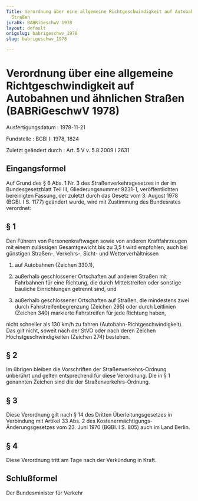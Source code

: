 ```yaml
---
Title: Verordnung über eine allgemeine Richtgeschwindigkeit auf Autobahnen und ähnlichen
  Straßen
jurabk: BABRiGeschwV 1978
layout: default
origslug: babrigeschwv_1978
slug: babrigeschwv_1978

---
```


# Verordnung über eine allgemeine Richtgeschwindigkeit auf Autobahnen und ähnlichen Straßen (BABRiGeschwV 1978)

Ausfertigungsdatum
:   1978-11-21

Fundstelle
:   BGBl I: 1978, 1824

Zuletzt geändert durch
:   Art. 5 V v. 5.8.2009 I 2631


## Eingangsformel

Auf Grund des § 6 Abs. 1 Nr. 3 des Straßenverkehrsgesetzes in der im Bundesgesetzblatt Teil III, Gliederungsnummer 9231-1, veröffentlichten bereinigten Fassung, der zuletzt durch das Gesetz vom 3. August 1978 (BGBl. I S. 1177) geändert wurde, wird mit Zustimmung des Bundesrates verordnet:


## § 1

Den Führern von Personenkraftwagen sowie von anderen Kraftfahrzeugen mit einem zulässigen Gesamtgewicht bis zu 3,5 t wird empfohlen, auch bei günstigen Straßen-, Verkehrs-, Sicht- und Wetterverhältnissen

1.  auf Autobahnen (Zeichen 330.1),


2.  außerhalb geschlossener Ortschaften auf anderen Straßen mit Fahrbahnen für eine Richtung, die durch Mittelstreifen oder sonstige bauliche Einrichtungen getrennt sind, und


3.  außerhalb geschlossener Ortschaften auf Straßen, die mindestens zwei durch Fahrstreifenbegrenzung (Zeichen 295) oder durch Leitlinien (Zeichen 340) markierte Fahrstreifen für jede Richtung haben,



nicht schneller als 130 km/h zu fahren (Autobahn-Richtgeschwindigkeit). Das gilt nicht, soweit nach der StVO oder nach deren Zeichen Höchstgeschwindigkeiten (Zeichen 274) bestehen.


## § 2

Im übrigen bleiben die Vorschriften der Straßenverkehrs-Ordnung unberührt und gelten entsprechend für diese Verordnung. Die in § 1 genannten Zeichen sind die der Straßenverkehrs-Ordnung.


## § 3

Diese Verordnung gilt nach § 14 des Dritten Überleitungsgesetzes in Verbindung mit Artikel 33 Abs. 2 des Kostenermächtigungs-Änderungsgesetzes vom 23. Juni 1970 (BGBl. I S. 805) auch im Land Berlin.


## § 4

Diese Verordnung tritt am Tage nach der Verkündung in Kraft.


## Schlußformel

Der Bundesminister für Verkehr

